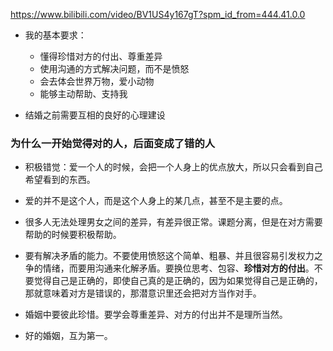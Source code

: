 <https://www.bilibili.com/video/BV1US4y167gT?spm_id_from=444.41.0.0>

- 我的基本要求：
    - 懂得珍惜对方的付出、尊重差异
    - 使用沟通的方式解决问题，而不是愤怒
    - 会去体会世界万物，爱小动物
    - 能够主动帮助、支持我

- 结婚之前需要互相的良好的心理建设

### 为什么一开始觉得对的人，后面变成了错的人
- 积极错觉：爱一个人的时候，会把一个人身上的优点放大，所以只会看到自己希望看到的东西。
- 爱的并不是这个人，而是这个人身上的某几点，甚至不是主要的点。
- 很多人无法处理男女之间的差异，有差异很正常。课题分离，但是在对方需要帮助的时候要积极帮助。
- 要有解决矛盾的能力。不要使用愤怒这个简单、粗暴、并且很容易引发权力之争的情绪，而要用沟通来化解矛盾。要换位思考、包容、**珍惜对方的付出**。不要觉得自己是正确的，即使自己真的是正确的，因为如果觉得自己是正确的，那就意味着对方是错误的，那潜意识里还会把对方当作对手。
- 婚姻中要彼此珍惜。要学会尊重差异、对方的付出并不是理所当然。


- 好的婚姻，互为第一。